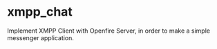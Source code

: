 xmpp_chat
=========

Implement XMPP Client with Openfire Server, in order to make a simple messenger application.

